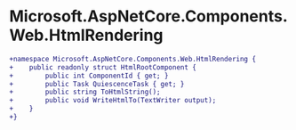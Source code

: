 # Microsoft.AspNetCore.Components.Web.HtmlRendering

``` diff
+namespace Microsoft.AspNetCore.Components.Web.HtmlRendering {
+    public readonly struct HtmlRootComponent {
+        public int ComponentId { get; }
+        public Task QuiescenceTask { get; }
+        public string ToHtmlString();
+        public void WriteHtmlTo(TextWriter output);
+    }
+}
```

